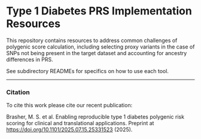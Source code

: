 # Type 1 Diabetes PRS Implementation Resources

This repository contains resources to address common challenges of polygenic score calculation, including selecting proxy variants in the case of SNPs not being present in the target dataset and accounting for ancestry differences in PRS.

See subdirectory READMEs for specifics on how to use each tool. 

---

### Citation

To cite this work please cite our recent publication: 

Brasher, M. S. et al. Enabling reproducible type 1 diabetes polygenic risk scoring for clinical and translational applications. Preprint at https://doi.org/10.1101/2025.07.15.25331523 (2025).
